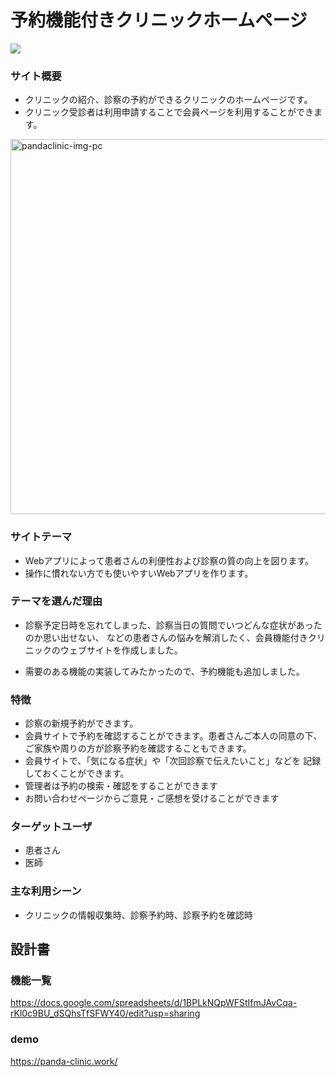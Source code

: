 # 予約機能付きクリニックホームページ
  <img src="https://img.shields.io/badge/demo-online-blue">

### サイト概要
  - クリニックの紹介、診察の予約ができるクリニックのホームページです。
  - クリニック受診者は利用申請することで会員ページを利用することができます。
  <img width="600" alt="pandaclinic-img-pc" src="https://user-images.githubusercontent.com/63715810/92299601-9c9ab300-ef8e-11ea-999b-b682d9ea3835.png">

### サイトテーマ
  - Webアプリによって患者さんの利便性および診察の質の向上を図ります。
  - 操作に慣れない方でも使いやすいWebアプリを作ります。

### テーマを選んだ理由
  - 診察予定日時を忘れてしまった、診察当日の質問でいつどんな症状があったのか思い出せない、
    などの患者さんの悩みを解消したく、会員機能付きクリニックのウェブサイトを作成しました。

  - 需要のある機能の実装してみたかったので、予約機能も追加しました。

### 特徴
  - 診察の新規予約ができます。
  - 会員サイトで予約を確認することができます。患者さんご本人の同意の下、
    ご家族や周りの方が診察予約を確認することもできます。
  - 会員サイトで、「気になる症状」や「次回診察で伝えたいこと」などを
    記録しておくことができます。
  - 管理者は予約の検索・確認をすることができます
  - お問い合わせページからご意見・ご感想を受けることができます

### ターゲットユーザ
  - 患者さん
  - 医師

### 主な利用シーン
  - クリニックの情報収集時、診察予約時、診察予約を確認時

## 設計書

### 機能一覧
<https://docs.google.com/spreadsheets/d/1BPLkNQpWFStIfmJAvCqa-rKl0c9BU_dSQhsTfSFWY40/edit?usp=sharing>

### demo
<https://panda-clinic.work/>


